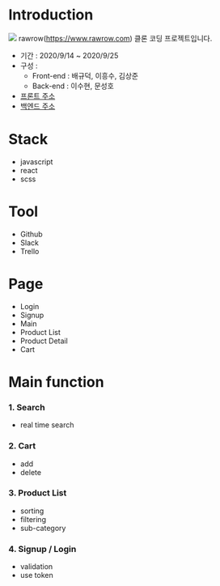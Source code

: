 # Introduction
![](https://images.velog.io/images/may_soouu/post/59926bf7-0fcd-4793-9277-08c7e499df9d/%E1%84%89%E1%85%B3%E1%84%8F%E1%85%B3%E1%84%85%E1%85%B5%E1%86%AB%E1%84%89%E1%85%A3%E1%86%BA%202020-09-26%20%E1%84%8B%E1%85%A9%E1%84%92%E1%85%AE%207.23.09.png)
rawrow(https://www.rawrow.com) 클론 코딩 프로젝트입니다.
* 기간 : 2020/9/14 ~ 2020/9/25
* 구성 : 
  * Front-end : 배규덕, 이흥수, 김상준
  * Back-end  : 이수현, 문성호
* [프론트 주소](https://github.com/wecode-bootcamp-korea/12-HellRowWorld-frontend)
* [백엔드 주소](https://github.com/wecode-bootcamp-korea/12-HellRowWorld-backend)

# Stack
* javascript
* react
* scss

# Tool
* Github
* Slack
* Trello

# Page

- Login
- Signup
- Main
- Product List
- Product Detail
- Cart

# Main function
### 1. Search
  * real time search
    
### 2. Cart
  * add
  * delete

### 3. Product List
  * sorting
  * filtering
  * sub-category
  
### 4. Signup / Login
  * validation
  * use token

